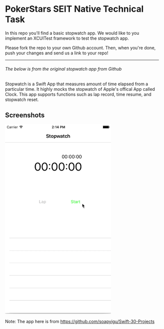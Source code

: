 PokerStars SEIT Native Technical Task 
==========

In this repo you'll find a basic stopwatch app. We would like to you implement an XCUITest framework to test the stopwatch app.

Please fork the repo to your own Github account. Then, when you're done, push your changes and send us a link to your repo!


---

###### The below is from the original stopwatch app from Github

Stopwatch is a Swift App that measures amount of time elapsed from a particular time. It highly mocks the stopwatch of Apple's offical App called Clock. This app supports functions such as lap record, time resume, and stopwatch reset.

## Screenshots
![Stopwatch](./Stopwatch.gif)

Note: The app here is from https://github.com/soapyigu/Swift-30-Projects
